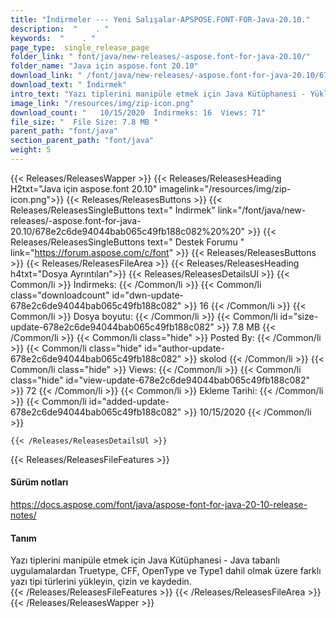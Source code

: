 ```yaml
---
title: "İndirmeler --- Yeni Salışalar-APSPOSE.FONT-FOR-Java-20.10." 
description:  "    . " 
keywords:  "    . " 
page_type:  single_release_page
folder_link: " font/java/new-releases/-aspose.font-for-java-20.10/"
folder_name: "Java için aspose.font 20.10"
download_link: " /font/java/new-releases/-aspose.font-for-java-20.10/678e2c6de94044bab065c49fb188c082"
download_text: " İndirmek"
intro_text: "Yazı tiplerini manipüle etmek için Java Kütüphanesi - Yükle, çizin ve farklı yazı tipi türlerini kaydedin ..."
image_link: "/resources/img/zip-icon.png"
download_count: "   10/15/2020  İndirmeks: 16  Views: 71"
file_size: "  File Size: 7.8 MB "
parent_path: "font/java"
section_parent_path: "font/java"
weight: 5
---
```


{{< Releases/ReleasesWapper >}}
  {{< Releases/ReleasesHeading H2txt="Java için aspose.font 20.10" imagelink="/resources/img/zip-icon.png">}}
  {{< Releases/ReleasesButtons >}}
    {{< Releases/ReleasesSingleButtons text=" İndirmek" link="/font/java/new-releases/-aspose.font-for-java-20.10/678e2c6de94044bab065c49fb188c082%20%20" >}}
    {{< Releases/ReleasesSingleButtons text=" Destek Forumu " link="https://forum.aspose.com/c/font" >}}
  {{< Releases/ReleasesButtons >}}
  {{< Releases/ReleasesFileArea >}}
    {{< Releases/ReleasesHeading h4txt="Dosya Ayrıntıları">}}
    {{< Releases/ReleasesDetailsUl >}}
            {{< Common/li  >}} İndirmeks: {{< /Common/li >}} 
      {{< Common/li class="downloadcount" id="dwn-update-678e2c6de94044bab065c49fb188c082" >}} 16 {{< /Common/li >}} 
      {{< Common/li  >}} Dosya boyutu: {{< /Common/li >}} 
      {{< Common/li id="size-update-678e2c6de94044bab065c49fb188c082" >}} 7.8 MB {{< /Common/li >}} 
      {{< Common/li  class="hide" >}} Posted By: {{< /Common/li >}} 
      {{< Common/li class="hide" id="author-update-678e2c6de94044bab065c49fb188c082" >}} skolod {{< /Common/li >}} 
      {{< Common/li class="hide"  >}} Views: {{< /Common/li >}} 
      {{< Common/li class="hide" id="view-update-678e2c6de94044bab065c49fb188c082" >}} 72 {{< /Common/li >}} 
      {{< Common/li  >}} Ekleme Tarihi: {{< /Common/li >}} 
      {{< Common/li id="added-update-678e2c6de94044bab065c49fb188c082" >}} 10/15/2020 {{< /Common/li >}} 

    {{< /Releases/ReleasesDetailsUl >}}

  {{< Releases/ReleasesFileFeatures >}}
      <h4>Sürüm notları</h4><div><a href="https://docs.aspose.com/font/java/aspose-font-for-java-20-10-release-notes/">https://docs.aspose.com/font/java/aspose-font-for-java-20-10-release-notes/</a></div><h4>Tanım</h4><div class="HTMLDescription">Yazı tiplerini manipüle etmek için Java Kütüphanesi - Java tabanlı uygulamalardan Truetype, CFF, OpenType ve Type1 dahil olmak üzere farklı yazı tipi türlerini yükleyin, çizin ve kaydedin.</div>
  {{< /Releases/ReleasesFileFeatures >}}
 {{< /Releases/ReleasesFileArea >}}
{{< /Releases/ReleasesWapper >}}


